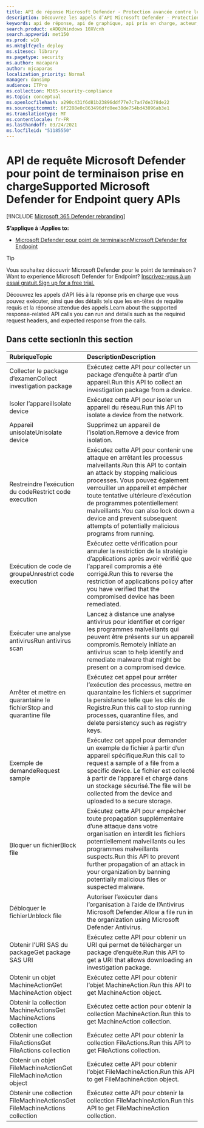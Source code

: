 ```yaml
---
title: API de réponse Microsoft Defender - Protection avancée contre les menaces prise en charge
description: Découvrez les appels d’API Microsoft Defender - Protection avancée contre les menaces spécifiques liés à la réponse.
keywords: api de réponse, api de graphique, api pris en charge, acteur, alertes, appareil, utilisateur, domaine, ip, fichier
search.product: eADQiWindows 10XVcnh
search.appverid: met150
ms.prod: w10
ms.mktglfcycl: deploy
ms.sitesec: library
ms.pagetype: security
ms.author: macapara
author: mjcaparas
localization_priority: Normal
manager: dansimp
audience: ITPro
ms.collection: M365-security-compliance
ms.topic: conceptual
ms.openlocfilehash: a290c431f6d81b23896ddf77e7c7a47de378de22
ms.sourcegitcommit: 6f2288e0c863496dfd0ee38de754bd43096ab3e1
ms.translationtype: MT
ms.contentlocale: fr-FR
ms.lasthandoff: 03/24/2021
ms.locfileid: "51185550"
---
```

# <a name="supported-microsoft-defender-for-endpoint-query-apis"></a><span data-ttu-id="9b76e-104">API de requête Microsoft Defender pour point de terminaison prise en charge</span><span class="sxs-lookup"><span data-stu-id="9b76e-104">Supported Microsoft Defender for Endpoint query APIs</span></span> 

[!INCLUDE [Microsoft 365 Defender rebranding](../../includes/microsoft-defender.md)]


<span data-ttu-id="9b76e-105">**S’applique à :**</span><span class="sxs-lookup"><span data-stu-id="9b76e-105">**Applies to:**</span></span>
- [<span data-ttu-id="9b76e-106">Microsoft Defender pour point de terminaison</span><span class="sxs-lookup"><span data-stu-id="9b76e-106">Microsoft Defender for Endpoint</span></span>](https://go.microsoft.com/fwlink/p/?linkid=2154037)

> [!TIP]
> <span data-ttu-id="9b76e-107">Vous souhaitez découvrir Microsoft Defender pour le point de terminaison ?</span><span class="sxs-lookup"><span data-stu-id="9b76e-107">Want to experience Microsoft Defender for Endpoint?</span></span> [<span data-ttu-id="9b76e-108">Inscrivez-vous à un essai gratuit.</span><span class="sxs-lookup"><span data-stu-id="9b76e-108">Sign up for a free trial.</span></span>](https://www.microsoft.com/microsoft-365/windows/microsoft-defender-atp?ocid=docs-wdatp-supported-response-apis-abovefoldlink) 

<span data-ttu-id="9b76e-109">Découvrez les appels d’API liés à la réponse pris en charge que vous pouvez exécuter, ainsi que des détails tels que les en-têtes de requête requis et la réponse attendue des appels.</span><span class="sxs-lookup"><span data-stu-id="9b76e-109">Learn about the supported response-related API calls you can run and details such as the required request headers, and expected response from the calls.</span></span>

## <a name="in-this-section"></a><span data-ttu-id="9b76e-110">Dans cette section</span><span class="sxs-lookup"><span data-stu-id="9b76e-110">In this section</span></span>
<span data-ttu-id="9b76e-111">Rubrique</span><span class="sxs-lookup"><span data-stu-id="9b76e-111">Topic</span></span> | <span data-ttu-id="9b76e-112">Description</span><span class="sxs-lookup"><span data-stu-id="9b76e-112">Description</span></span>
:---|:---
<span data-ttu-id="9b76e-113">Collecter le package d’examen</span><span class="sxs-lookup"><span data-stu-id="9b76e-113">Collect investigation package</span></span> | <span data-ttu-id="9b76e-114">Exécutez cette API pour collecter un package d’enquête à partir d’un appareil.</span><span class="sxs-lookup"><span data-stu-id="9b76e-114">Run this API to collect an investigation package from a device.</span></span>
<span data-ttu-id="9b76e-115">Isoler l’appareil</span><span class="sxs-lookup"><span data-stu-id="9b76e-115">Isolate device</span></span> | <span data-ttu-id="9b76e-116">Exécutez cette API pour isoler un appareil du réseau.</span><span class="sxs-lookup"><span data-stu-id="9b76e-116">Run this API to isolate a device from the network.</span></span>
<span data-ttu-id="9b76e-117">Appareil unisolate</span><span class="sxs-lookup"><span data-stu-id="9b76e-117">Unisolate device</span></span> | <span data-ttu-id="9b76e-118">Supprimez un appareil de l’isolation.</span><span class="sxs-lookup"><span data-stu-id="9b76e-118">Remove a device from isolation.</span></span> 
<span data-ttu-id="9b76e-119">Restreindre l’exécution du code</span><span class="sxs-lookup"><span data-stu-id="9b76e-119">Restrict code execution</span></span> | <span data-ttu-id="9b76e-120">Exécutez cette API pour contenir une attaque en arrêtant les processus malveillants.</span><span class="sxs-lookup"><span data-stu-id="9b76e-120">Run this API to contain an attack by stopping malicious processes.</span></span> <span data-ttu-id="9b76e-121">Vous pouvez également verrouiller un appareil et empêcher toute tentative ultérieure d’exécution de programmes potentiellement malveillants.</span><span class="sxs-lookup"><span data-stu-id="9b76e-121">You can also lock down a device and prevent subsequent attempts of potentially malicious programs from running.</span></span>
<span data-ttu-id="9b76e-122">Exécution de code de groupe</span><span class="sxs-lookup"><span data-stu-id="9b76e-122">Unrestrict code execution</span></span> | <span data-ttu-id="9b76e-123">Exécutez cette vérification pour annuler la restriction de la stratégie d’applications après avoir vérifié que l’appareil compromis a été corrigé.</span><span class="sxs-lookup"><span data-stu-id="9b76e-123">Run this to reverse the restriction of applications policy after you have verified that the compromised device has been remediated.</span></span>
<span data-ttu-id="9b76e-124">Exécuter une analyse antivirus</span><span class="sxs-lookup"><span data-stu-id="9b76e-124">Run antivirus scan</span></span> | <span data-ttu-id="9b76e-125">Lancez à distance une analyse antivirus pour identifier et corriger les programmes malveillants qui peuvent être présents sur un appareil compromis.</span><span class="sxs-lookup"><span data-stu-id="9b76e-125">Remotely initiate an antivirus scan to help identify and remediate malware that might be present on a compromised device.</span></span>
<span data-ttu-id="9b76e-126">Arrêter et mettre en quarantaine le fichier</span><span class="sxs-lookup"><span data-stu-id="9b76e-126">Stop and quarantine file</span></span> |  <span data-ttu-id="9b76e-127">Exécutez cet appel pour arrêter l’exécution des processus, mettre en quarantaine les fichiers et supprimer la persistance telle que les clés de Registre.</span><span class="sxs-lookup"><span data-stu-id="9b76e-127">Run this call to stop running processes, quarantine  files, and delete persistency such as registry keys.</span></span>
<span data-ttu-id="9b76e-128">Exemple de demande</span><span class="sxs-lookup"><span data-stu-id="9b76e-128">Request sample</span></span> | <span data-ttu-id="9b76e-129">Exécutez cet appel pour demander un exemple de fichier à partir d’un appareil spécifique.</span><span class="sxs-lookup"><span data-stu-id="9b76e-129">Run this call to request a sample of a file from a specific device.</span></span> <span data-ttu-id="9b76e-130">Le fichier est collecté à partir de l’appareil et chargé dans un stockage sécurisé.</span><span class="sxs-lookup"><span data-stu-id="9b76e-130">The file will be collected from the device and uploaded to a secure storage.</span></span>
<span data-ttu-id="9b76e-131">Bloquer un fichier</span><span class="sxs-lookup"><span data-stu-id="9b76e-131">Block file</span></span> | <span data-ttu-id="9b76e-132">Exécutez cette API pour empêcher toute propagation supplémentaire d’une attaque dans votre organisation en interdit les fichiers potentiellement malveillants ou les programmes malveillants suspects.</span><span class="sxs-lookup"><span data-stu-id="9b76e-132">Run this API to prevent further propagation of an attack in your organization by banning potentially malicious files or suspected malware.</span></span> 
<span data-ttu-id="9b76e-133">Débloquer le fichier</span><span class="sxs-lookup"><span data-stu-id="9b76e-133">Unblock file</span></span> | <span data-ttu-id="9b76e-134">Autoriser l’exécuter dans l’organisation à l’aide de l’Antivirus Microsoft Defender.</span><span class="sxs-lookup"><span data-stu-id="9b76e-134">Allow a file run in the organization using Microsoft Defender Antivirus.</span></span>
<span data-ttu-id="9b76e-135">Obtenir l’URI SAS du package</span><span class="sxs-lookup"><span data-stu-id="9b76e-135">Get package SAS URI</span></span> | <span data-ttu-id="9b76e-136">Exécutez cette API pour obtenir un URI qui permet de télécharger un package d’enquête.</span><span class="sxs-lookup"><span data-stu-id="9b76e-136">Run this API to get a URI that allows downloading an investigation package.</span></span>
<span data-ttu-id="9b76e-137">Obtenir un objet MachineAction</span><span class="sxs-lookup"><span data-stu-id="9b76e-137">Get MachineAction object</span></span> | <span data-ttu-id="9b76e-138">Exécutez cette API pour obtenir l’objet MachineAction.</span><span class="sxs-lookup"><span data-stu-id="9b76e-138">Run this API to get MachineAction object.</span></span>
<span data-ttu-id="9b76e-139">Obtenir la collection MachineActions</span><span class="sxs-lookup"><span data-stu-id="9b76e-139">Get MachineActions collection</span></span> | <span data-ttu-id="9b76e-140">Exécutez cette action pour obtenir la collection MachineAction.</span><span class="sxs-lookup"><span data-stu-id="9b76e-140">Run this to get MachineAction collection.</span></span>
<span data-ttu-id="9b76e-141">Obtenir une collection FileActions</span><span class="sxs-lookup"><span data-stu-id="9b76e-141">Get FileActions collection</span></span> | <span data-ttu-id="9b76e-142">Exécutez cette API pour obtenir la collection FileActions.</span><span class="sxs-lookup"><span data-stu-id="9b76e-142">Run this API to get FileActions collection.</span></span>
<span data-ttu-id="9b76e-143">Obtenir un objet FileMachineAction</span><span class="sxs-lookup"><span data-stu-id="9b76e-143">Get FileMachineAction object</span></span> | <span data-ttu-id="9b76e-144">Exécutez cette API pour obtenir l’objet FileMachineAction.</span><span class="sxs-lookup"><span data-stu-id="9b76e-144">Run this API to get FileMachineAction object.</span></span>
<span data-ttu-id="9b76e-145">Obtenir une collection FileMachineActions</span><span class="sxs-lookup"><span data-stu-id="9b76e-145">Get FileMachineActions collection</span></span> | <span data-ttu-id="9b76e-146">Exécutez cette API pour obtenir la collection FileMachineAction.</span><span class="sxs-lookup"><span data-stu-id="9b76e-146">Run this API to get FileMachineAction collection.</span></span>
